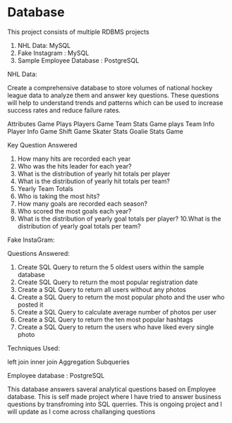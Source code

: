 # Database

This project consists of multiple RDBMS projects

1. NHL Data: MySQL
2. Fake Instagram : MySQL
3. Sample Employee Database : PostgreSQL

NHL Data: 

Create a comprehensive database to store volumes of national hockey league data to analyze them and answer key questions. These questions will help to understand trends and patterns which can be used to increase success rates and reduce failure rates.

Attributes Game Plays Players Game Team Stats Game plays Team Info Player Info Game Shift Game Skater Stats Goalie Stats Game

Key Question Answered

1. How many hits are recorded each year
2. Who was the hits leader for each year?
3. What is the distribution of yearly hit totals per player
4. What is the distribution of yearly hit totals per team?
5. Yearly Team Totals
6. Who is taking the most hits?
7. How many goals are recorded each season?
8. Who scored the most goals each year?
9. What is the distribution of yearly goal totals per player? 
10.What is the distribution of yearly goal totals per team?

Fake InstaGram:

Questions Answered:

1. Create SQL Query to return the 5 oldest users within the sample database
2. Create SQL Query to return the most popular registration date
3. Create a SQL Query to return all users without any photos
4. Create a SQL Query to return the most popular photo and the user who posted it
5. Create a SQL Query to calculate average number of photos per user
6. Create a SQL Query to return the ten most popular hashtags
7. Create a SQL Query to return the users who have liked every single photo

Techniques Used:

left join
inner join
Aggregation
Subqueries

Employee database : PostgreSQL

This database answers saveral analytical questions based on Employee database. This is self made project where I have tried to answer business questions by transfroming into SQL querries.
This is ongoing project and I will update as I come across challanging questions
